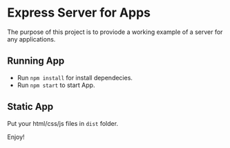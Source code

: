 # Express Server for Apps

The purpose of this project is to proviode a working example of a server for any applications.

## Running App

- Run `npm install` for install dependecies.
- Run `npm start` to start App.

## Static App

Put your html/css/js files in `dist` folder.

Enjoy!
